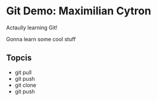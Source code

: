 # Git Demo: Maximilian Cytron

Actaully learning Git!

Gonna learn some cool stuff

## Topcis
- git pull
- git push
- git clone
- git push
